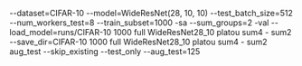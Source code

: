 --dataset=CIFAR-10 --model=WideResNet(28, 10, 10) --test_batch_size=512 --num_workers_test=8 --train_subset=1000 -sa --sum_groups=2 -val --load_model=runs/CIFAR-10 1000 full WideResNet28_10 platou sum4 - sum2 --save_dir=CIFAR-10 1000 full WideResNet28_10 platou sum4 - sum2 aug_test --skip_existing --test_only --aug_test=125